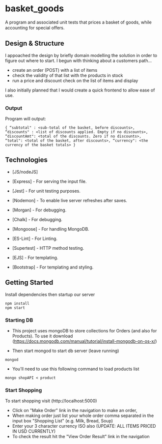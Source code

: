 # basket_goods

A program and associated unit tests that prices a basket of goods, while accounting for special oﬀers.


## Design & Structure ##
I appoached the design by briefly domain modelling the solution in order to figure out where to start. I begun with thinking about a customers path...
- create an order (POST) with a list of items
- check the validity of that list with the products in stock
- run a price and discount check on the list of items and display

I also initially planned that I would create a quick frontend to allow ease of use.

### Output ###

Program will output:
```
{ “subtotal" : <sub-total of the basket, before discounts>, “discounts" : <list of discounts applied. Empty if no discounts>, “discountAmt": <total of the discounts. Zero if no discounts>, “total": <total of the basket, after discounts>, “currency": <the currency of the basket totals> }

```

## Technologies

* [JS/nodeJS]
* [Express] - For serving the input file.
* [Jest] - For unit testing purposes.

* [Nodemon] - To enable live server refreshes after saves.
* [Morgan] - For debugging.
* [Chalk] - For debugging.
* [Mongoose] - For handling MongoDB.
* [ES-Lint] - For Linting.
* [Supertest] - HTTP method testing.
* [EJS] - For templating.
* [Bootstrap] - For templating and styling.


## Getting Started ##
Install dependencies then startup our server
```
npm install
npm start

```

### Starting DB ###
- This project uses mongoDB to store collections for Orders (and also for Products). To use it download (https://docs.mongodb.com/manual/tutorial/install-mongodb-on-os-x/)

- Then start mongod to start db server (leave running)
```
mongod

```
- You'll need to use this following command to load products list
```
mongo shopAPI < product

```

### Start Shopping ###

To start shopping visit (http://localhost:5000)

- Click on "Make Order" link in the navigation to make an order, 
- When making order just list your whole order comma separated in the input box "Shopping List" (e.g. Milk, Bread, Soup)
- Enter your 3 character currency ISO also (UPDATE: ALL ITEMS PRICED IN USD CURRENTLY)
- To check the result hit the "View Order Result" link in the navigation

